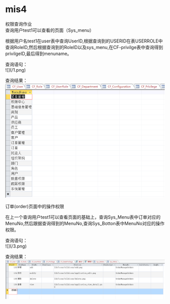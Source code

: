 # mis4
权限查询作业</br>
查询用户test1可以查看的页面（Sys_menu）</br>
<p>根据用户名test1在user表中查询UserID,根据查询到的USERID在表USERROLE中查询RoleID,然后根据查询到的RoleID以及sys_menu,在CF-privilge表中查询得到privilgeID,最后得到menuname。</p>
查询语句：</br>
![](/1.png)

查询结果：</br>
![](/2.png)

订单(order)页面中的操作权限<br>
<p>在上一个查询用户test1可以查看页面的基础上，查询Sys_Menu表中订单对应的MenuNo,然后跟据查询得到的MenuNo,查询Sys_Botton表中MenuNo对应的操作权限。</p>
查询语句：</br>
![](/3.png)

查询结果：</br>
![](/4.png)
